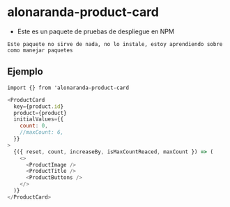 # alonaranda-product-card

- Este es un paquete de pruebas de despliegue en NPM

`Este paquete no sirve de nada, no lo instale, estoy aprendiendo sobre como manejar paquetes`

## Ejemplo

`import {} from 'alonaranda-product-card`

```js
<ProductCard
  key={product.id}
  product={product}
  initialValues={{
    count: 0,
    //maxCount: 6,
  }}
>
  {({ reset, count, increaseBy, isMaxCountReaced, maxCount }) => (
    <>
      <ProductImage />
      <ProductTitle />
      <ProductButtons />
    </>
  )}
</ProductCard>
```
